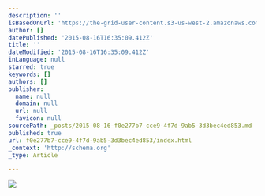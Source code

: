 ```yaml
---
description: ''
isBasedOnUrl: 'https://the-grid-user-content.s3-us-west-2.amazonaws.com/1b3a21fb-f63a-4f7e-a566-3545d7c3237c.jpg'
author: []
datePublished: '2015-08-16T16:35:09.412Z'
title: ''
dateModified: '2015-08-16T16:35:09.412Z'
inLanguage: null
starred: true
keywords: []
authors: []
publisher:
  name: null
  domain: null
  url: null
  favicon: null
sourcePath: _posts/2015-08-16-f0e277b7-cce9-4f7d-9ab5-3d3bec4ed853.md
published: true
url: f0e277b7-cce9-4f7d-9ab5-3d3bec4ed853/index.html
_context: 'http://schema.org'
_type: Article

---
```

![](https://the-grid-user-content.s3-us-west-2.amazonaws.com/1b3a21fb-f63a-4f7e-a566-3545d7c3237c.jpg)